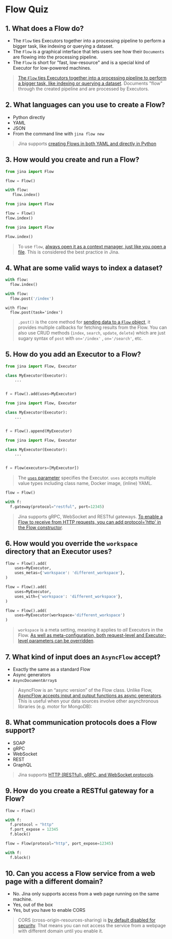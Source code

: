 # Flow Quiz

## 1. What does a Flow do?

- The `Flow` ties Executors together into a processing pipeline to perform a bigger task, like indexing or querying a dataset.
- The `Flow` is a graphical interface that lets users see how their `Documents` are flowing into the processing pipeline.
- The `Flow` is short for "fast, low-resource" and is a special kind of Executor for low-powered machines.

> [The `Flow` ties Executors together into a processing pipeline to perform a bigger task, like indexing or querying a dataset](https://docs.jina.ai/fundamentals/flow/). Documents "flow" through the created pipeline and are processed by Executors.

## 2. What languages can you use to create a Flow?

- Python directly
- YAML
- JSON
- From the command line with `jina flow new`

> Jina supports [creating Flows in both YAML and directly in Python](https://docs.jina.ai/fundamentals/flow/#minimum-working-example)

## 3. How would you create and run a Flow?

```python
from jina import Flow

flow = Flow()

with flow:
   flow.index()
```

```python
from jina import Flow

flow = Flow()
flow.index()
```

```python
from jina import Flow

Flow.index()
```

> To use `flow`, [always open it as a context manager, just like you open a file](https://docs.jina.ai/fundamentals/flow/flow-api/#use-a-flow). This is considered the best practice in Jina.

## 4. What are some valid ways to index a dataset?

```python
with flow:
  flow.index()
```

```python
with flow:
  flow.post('/index')
```

```
with flow:
  flow.post(task='index')
```

> `.post()` is the core method for [sending data to a `Flow` object](https://docs.jina.ai/fundamentals/flow/send-recv/), it provides multiple callbacks for fetching results from the Flow. You can also use CRUD methods (`index`, `search`, `update`, `delete`) which are just sugary syntax of `post`
with `on='/index'` , `on='/search'`, etc.

## 5. How do you add an Executor to a Flow?

```python
from jina import Flow, Executor

class MyExecutor(Executor):
    ...


f = Flow().add(uses=MyExecutor)
```

```python
from jina import Flow, Executor

class MyExecutor(Executor):
    ...


f = Flow().append(MyExecutor)
```

```python
from jina import Flow, Executor

class MyExecutor(Executor):
    ...


f = Flow(executors=[MyExecutor])
```

> The [`uses` parameter](https://docs.jina.ai/fundamentals/flow/add-exec-to-flow/) specifies the Executor. `uses` accepts multiple value types including class name, Docker image, (inline) YAML.

```python
flow = Flow()

with f:
  f.gateway(protocol="restful", port=12345)
```

> Jina supports gRPC, WebSocket and RESTful gateways. [To enable a Flow to receive from HTTP requests, you can add protocol='http' in the Flow constructor](https://docs.jina.ai/fundamentals/flow/flow-as-a-service/).

## 6. How would you override the `workspace` directory that an Executor uses?

```python
flow = Flow().add(
    uses=MyExecutor,
    uses_metas={'workspace': 'different_workspace'},
)
```

```python
flow = Flow().add(
    uses=MyExecutor,
    uses_with={'workspace': 'different_workspace'},
)
```

```python
flow = Flow().add(
    uses=MyExecutor(workspace='different_workspace')
)
```

> `workspace` is a meta setting, meaning it applies to *all* Executors in the Flow. [As well as meta-configuration, both request-level and Executor-level parameters can be overridden](https://docs.jina.ai/fundamentals/flow/add-exec-to-flow/#override-executor-config).

## 7. What kind of input does an `AsyncFlow` accept?

- Exactly the same as a standard Flow
- Async generators
- `AsyncDocumentArray`s

> AsyncFlow is an “async version” of the Flow class. Unlike Flow, [AsyncFlow accepts input and output functions as async generators](https://docs.jina.ai/fundamentals/flow/async-flow/#create-asyncflow). This is useful when your data sources involve other asynchronous libraries (e.g. motor for MongoDB):

## 8. What communication protocols does a Flow support?

- SOAP
- gRPC
- WebSocket
- REST
- GraphQL

> Jina supports [HTTP (RESTful), gRPC, and WebSocket protocols](https://docs.jina.ai/fundamentals/flow/flow-as-a-service/#supported-communication-protocols).

## 9. How do you create a RESTful gateway for a Flow?

```python
flow = Flow()

with f:
  f.protocol = "http"
  f.port_expose = 12345
  f.block()
```

```python
flow = Flow(protocol="http", port_expose=12345)

with f:
  f.block()
```

## 10. Can you access a Flow service from a web page with a different domain?

- No. Jina only supports access from a web page running on the same machine.
- Yes, out of the box
- Yes, but you have to enable CORS

> CORS (cross-origin-resources-sharing) is [by default disabled for security](https://docs.jina.ai/fundamentals/flow/flow-as-a-service/#enable-cross-origin-resources-sharing-cors). That means you can not access the service from a webpage with different domain until you enable it.
